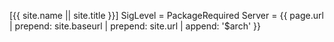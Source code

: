 [{{ site.name || site.title }}]
SigLevel = PackageRequired
Server = {{ page.url | prepend: site.baseurl | prepend: site.url | append: '$arch' }}
